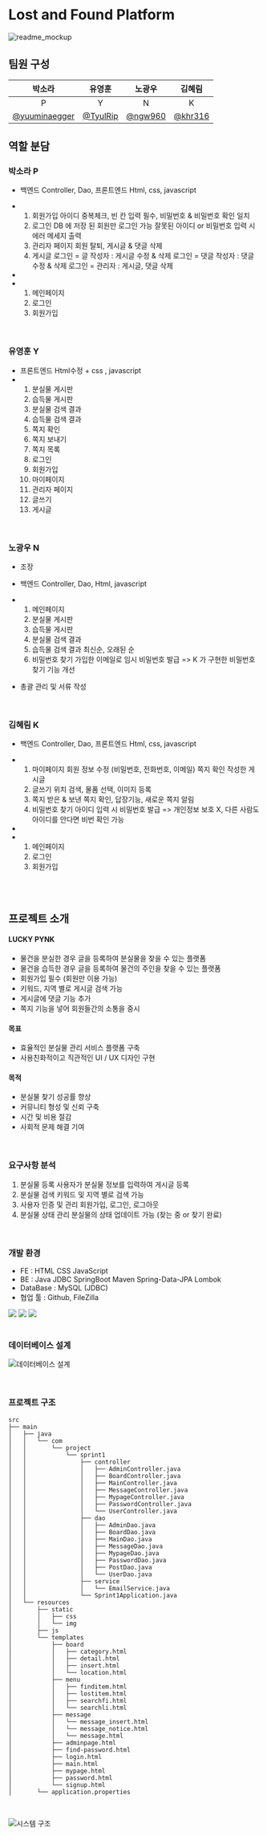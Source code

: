 # Lost and Found Platform

![readme_mockup](https://github.com/khr316/lost-find/blob/main/메인.png)

## 팀원 구성

<div align="center">

| **박소라** | **유영훈** | **노광우** | **김혜림** |
| :------: |  :------: | :------: | :------: |
| P | Y | N | K |
| [@yuuminaegger](https://github.com/yuuminaegger) | [@TyulRip](https://github.com/TyulRip) | [@ngw960](https://github.com/ngw960) | [@khr316](https://github.com/khr316) |

</div>

## 역할 분담

### 박소라 P

- 백엔드 Controller, Dao, 프론트엔드 Html, css, javascript
- 1. 회원가입
     아이디 중복체크, 빈 칸 입력 필수, 비밀번호 & 비밀번호 확인 일치
  2. 로그인
     DB 에 저장 된 회원만 로그인 가능
     잘못된 아이디 or 비밀번호 입력 시 에러 메세지 출력
  3. 관리자 페이지
     회원 탈퇴, 게시글 & 댓글 삭제
  4. 게시글
     로그인 = 글 작성자 : 게시글 수정 & 삭제
     로그인 = 댓글 작성자 : 댓글 수정 & 삭제
     로그인 = 관리자 :  게시글, 댓글 삭제
     
- 
- 1. 메인페이지
  2. 로그인
  3. 회원가입

<br>
    
### 유영훈 Y

- 프론트엔드 Html수정 + css , javascript
- 1. 분실물 게시판
  2. 습득물 게시판
  3. 분실물 검색 결과
  4. 습득물 검색 결과
  5. 쪽지 확인
  6. 쪽지 보내기
  7. 쪽지 목록
  8. 로그인
  9. 회원가입
  10. 마이페이지
  11. 관리자 페이지
  12. 글쓰기
  13. 게시글

<br>

### 노광우 N

- 조장
- 백엔드 Controller, Dao, Html, javascript
- 1. 메인페이지
  2. 분실물 게시판
  3. 습득물 게시판
  4. 분실물 검색 결과
  5. 습득물 검색 결과
     최신순, 오래된 순
  6. 비밀번호 찾기
     가입한 이메일로 임시 비밀번호 발급
     => K 가 구현한 비밀번호 찾기 기능 개선

- 총괄 관리 및 서류 작성

<br>

### 김혜림 K

- 백엔드 Controller, Dao, 프론트엔드 Html, css, javascript
- 1. 마이페이지
     회원 정보 수정 (비밀번호, 전화번호, 이메일)
     쪽지 확인
     작성한 게시글
  2. 글쓰기
     위치 검색, 물품 선택, 이미지 등록
  3. 쪽지
     받은 & 보낸 쪽지 확인, 답장기능, 새로운 쪽지 알림
  4. 비밀번호 찾기
     아이디 입력 시 비밀번호 발급
     => 개인정보 보호 X, 다른 사람도 아이디를 안다면 비번 확인 가능

- 
- 1. 메인페이지
  2. 로그인
  3. 회원가입
    
<br>

<br>

## 프로젝트 소개

#### LUCKY PYNK
- 물건을 분실한 경우 글을 등록하여 분실물을 찾을 수 있는 플랫폼
- 물건을 습득한 경우 글을 등록하여 물건의 주인을 찾을 수 있는 플랫폼
- 회원가입 필수 (회원만 이용 가능)
- 키워드, 지역 별로 게시글 검색 가능
- 게시글에 댓글 기능 추가
- 쪽지 기능을 넣어 회원들간의 소통을 중시

#### 목표
- 효율적인 분실물 관리 서비스 플랫폼 구축
- 사용친화적이고 직관적인 UI / UX 디자인 구현

#### 목적
- 분실물 찾기 성공률 향상
- 커뮤니티 형성 및 신뢰 구축
- 시간 및 비용 절감
- 사회적 문제 해결 기여

<br>

### 요구사항 분석

1. 분실물 등록
   사용자가 분실물 정보를 입력하여 게시글 등록
2. 분실물 검색
   키워드 및 지역 별로 검색 가능
3. 사용자 인증 및 관리
   회원가입, 로그인, 로그아웃
4. 분실물 상태 관리
   분실물의 상태 업데이트 가능 (찾는 중 or 찾기 완료)

<br>

### 개발 환경
- FE : HTML CSS JavaScript 
- BE : Java JDBC SpringBoot Maven Spring-Data-JPA Lombok
- DataBase : MySQL (JDBC)
- 협업 툴 : Github, FileZilla


<div>
<img src="https://img.shields.io/badge/spring-6DB33F?style=for-the-badge&logo=spring&logoColor=white"> 
<img src="https://img.shields.io/badge/mysql-4479A1?style=for-the-badge&logo=mysql&logoColor=white"> 
<img src="https://img.shields.io/badge/github-181717?style=for-the-badge&logo=github&logoColor=white">
</div>

<br>

### 데이터베이스 설계

![데이터베이스 설계](https://github.com/khr316/lost-find/blob/main/데이터베이스설계.png)

<br>

### 프로젝트 구조

```
src
├── main
│   ├── java
│   │   └── com
│   │       └── project
│   │           └── sprint1
│   │               ├── controller
│   │               │   ├── AdminController.java
│   │               │   ├── BoardController.java
│   │               │   ├── MainController.java
│   │               │   ├── MessageController.java
│   │               │   ├── MypageController.java
│   │               │   ├── PasswordController.java
│   │               │   └── UserController.java
│   │               ├── dao
│   │               │   ├── AdminDao.java
│   │               │   ├── BoardDao.java
│   │               │   ├── MainDao.java
│   │               │   ├── MessageDao.java
│   │               │   ├── MypageDao.java
│   │               │   ├── PasswordDao.java
│   │               │   ├── PostDao.java
│   │               │   └── UserDao.java
│   │               ├── service
│   │               │   └── EmailService.java
│   │               └── Sprint1Application.java
│   └── resources
│       ├── static
│       │   ├── css
│       │   └── img
│       ├── js
│       └── templates
│           ├── board
│           │   ├── category.html
│           │   ├── detail.html
│           │   ├── insert.html
│           │   └── location.html
│           ├── menu
│           │   ├── finditem.html
│           │   ├── lostitem.html
│           │   ├── searchfi.html
│           │   └── searchli.html
│           ├── message
│           │   └── message_insert.html
│           │   └── message_notice.html
│           │   └── message.html
│           ├── adminpage.html
│           ├── find-password.html
│           ├── login.html
│           ├── main.html
│           ├── mypage.html
│           ├── password.html
│           └── signup.html
│       └── application.properties

```
<br>

![시스템 구조](https://github.com/khr316/lost-find/blob/main/시스템구조.jpeg)
